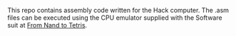  This repo contains assembly code written for the Hack computer. The .asm files can be executed using the CPU emulator supplied with the Software suit at [From Nand to Tetris](https://www.nand2tetris.org/).
